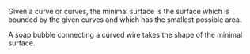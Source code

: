 Given a curve or curves, the minimal surface is the surface which is
bounded by the given curves and which has the smallest possible area.

A soap bubble connecting a curved wire takes the shape of the minimal
surface.
